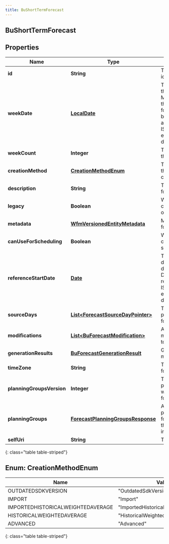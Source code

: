 ```yaml
---
title: BuShortTermForecast
---
```


## BuShortTermForecast

## Properties

| Name                      | Type                                                                                         | Description                                                                                                                                                                                   | Notes      |
| ------------------------- | -------------------------------------------------------------------------------------------- | --------------------------------------------------------------------------------------------------------------------------------------------------------------------------------------------- | ---------- |
| **id**                    | <!----><!---->**String**<!---->                                                              | The globally unique identifier for the object.                                                                                                                                                | [optional] |
| **weekDate**              | <!----><!---->[**LocalDate**](LocalDate.md)<!---->                                           | The start week date of this forecast in yyyy-MM-dd. Must fall on the start day of week for the associated business unit. Dates are represented as an ISO-8601 string. For example: yyyy-MM-dd | [optional] |
| **weekCount**             | <!----><!---->**Integer**<!---->                                                             | The number of weeks this forecast covers                                                                                                                                                      | [optional] |
| **creationMethod**        | [**CreationMethodEnum**](#CreationMethodEnum)<!---->                                         | The method by which this forecast was created                                                                                                                                                 | [optional] |
| **description**           | <!----><!---->**String**<!---->                                                              | The description of this forecast                                                                                                                                                              | [optional] |
| **legacy**                | <!----><!---->**Boolean**<!---->                                                             | Whether this forecast contains modifications on legacy metrics                                                                                                                                | [optional] |
| **metadata**              | <!----><!---->[**WfmVersionedEntityMetadata**](WfmVersionedEntityMetadata.md)<!---->         | Metadata for this forecast                                                                                                                                                                    | [optional] |
| **canUseForScheduling**   | <!----><!---->**Boolean**<!---->                                                             | Whether this forecast can be used for scheduling                                                                                                                                              | [optional] |
| **referenceStartDate**    | <!----><!---->[**Date**](Date.md)<!---->                                                     | The reference start date for interval-based data for this forecast. Date time is represented as an ISO-8601 string. For example: yyyy-MM-ddTHH:mm:ss[.mmm]Z                                   | [optional] |
| **sourceDays**            | <!----><!---->[**List&lt;ForecastSourceDayPointer&gt;**](ForecastSourceDayPointer.md)<!----> | The source day pointers for this forecast                                                                                                                                                     | [optional] |
| **modifications**         | <!----><!---->[**List&lt;BuForecastModification&gt;**](BuForecastModification.md)<!---->     | Any manual modifications applied to this forecast                                                                                                                                             | [optional] |
| **generationResults**     | <!----><!---->[**BuForecastGenerationResult**](BuForecastGenerationResult.md)<!---->         | Generation result metadata                                                                                                                                                                    | [optional] |
| **timeZone**              | <!----><!---->**String**<!---->                                                              | The time zone for this forecast                                                                                                                                                               | [optional] |
| **planningGroupsVersion** | <!----><!---->**Integer**<!---->                                                             | The version of the planning groups that was used for this forecast                                                                                                                            | [optional] |
| **planningGroups**        | <!----><!---->[**ForecastPlanningGroupsResponse**](ForecastPlanningGroupsResponse.md)<!----> | A snapshot of the planning groups used for this forecast as of the version number indicated                                                                                                   | [optional] |
| **selfUri**               | <!----><!---->**String**<!---->                                                              | The URI for this object                                                                                                                                                                       | [optional] |

{: class="table table-striped"}

<a name="CreationMethodEnum"></a>

## Enum: CreationMethodEnum

| Name                              | Value                                         |
| --------------------------------- | --------------------------------------------- |
| OUTDATEDSDKVERSION                | &quot;OutdatedSdkVersion&quot;                |
| IMPORT                            | &quot;Import&quot;                            |
| IMPORTEDHISTORICALWEIGHTEDAVERAGE | &quot;ImportedHistoricalWeightedAverage&quot; |
| HISTORICALWEIGHTEDAVERAGE         | &quot;HistoricalWeightedAverage&quot;         |
| ADVANCED                          | &quot;Advanced&quot;                          |

{: class="table table-striped"}
